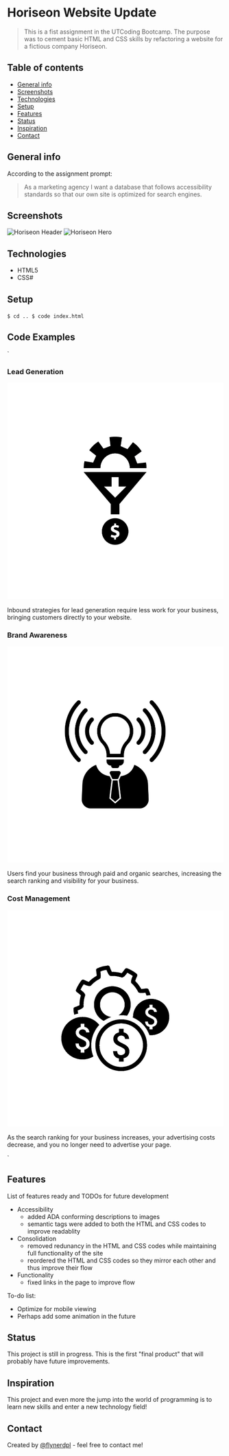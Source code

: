 # Horiseon Website Update
> This is a fist assignment in the UTCoding Bootcamp.  The purpose was to cement basic HTML and CSS skills by refactoring a website for a fictious company Horiseon. 

## Table of contents
* [General info](#general-info) 
* [Screenshots](#screenshots)
* [Technologies](#technologies) 
* [Setup](#setup)
* [Features](#features)
* [Status](#status)
* [Inspiration](#inspiration)
* [Contact](#contact)

## General info
According to the assignment prompt: 
> As a marketing agency I want a database that follows accessibility standards so that our own site is optimized for search engines.

## Screenshots
![Horiseon Header](./img/horiseon-header.png)
![Horiseon Hero](./img/horiseon-hero.png)

## Technologies
* HTML5
* CSS#

## Setup
`$ cd ..
$ code index.html`

## Code Examples

`    <!-- start benefits -->
    <div class="benefits">
        <div class="benefits-title">
            <h3>Lead Generation</h3>
            <img src="./assets/images/lead-generation.png" alt=""/>
            <p>
                Inbound strategies for lead generation require less work for your business, bringing customers directly to your website.
            </p>
        </div>
        <div class="benefits-title">
            <h3>Brand Awareness</h3>
            <img src="./assets/images/brand-awareness.png" alt=""/>
            <p>
                Users find your business through paid and organic searches, increasing the search ranking and visibility for your business.
            </p>
        </div>
        <div class="benefits-title">
            <h3>Cost Management</h3>
            <img src="./assets/images/cost-management.png" alt=""/>
            <p>
                As the search ranking for your business increases, your advertising costs decrease, and you no longer need to advertise your page.
            </p>
        </div>
    </div>
    <!-- end benefits -->

`

## Features
List of features ready and TODOs for future development
* Accessibility
    - added ADA conforming descriptions to images
    - semantic tags were added to both the HTML and CSS codes to improve readablity
* Consolidation
    - removed redunancy in the HTML and CSS codes while maintaining full functionality of the site
    - reordered the HTML and CSS codes so they mirror each other and thus improve their flow
* Functionality
    - fixed links in the page to improve flow

To-do list:
* Optimize for mobile viewing
* Perhaps add some animation in the future

## Status
This project is still in progress.  This is the first "final product" that will probably have future improvements.

## Inspiration
This project and even more the jump into the world of programming is to learn new skills and enter a new technology field!

## Contact
Created by [@flynerdpl](https://www.flynerd.pl/) - feel free to contact me!